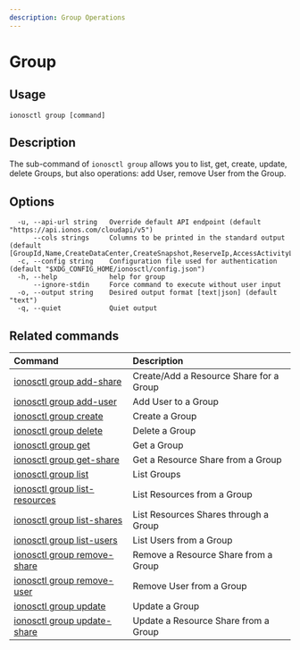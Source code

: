 ```yaml
---
description: Group Operations
---
```


# Group

## Usage

```text
ionosctl group [command]
```

## Description

The sub-command of `ionosctl group` allows you to list, get, create, update, delete Groups, but also operations: add User, remove User from the Group.

## Options

```text
  -u, --api-url string   Override default API endpoint (default "https://api.ionos.com/cloudapi/v5")
      --cols strings     Columns to be printed in the standard output (default [GroupId,Name,CreateDataCenter,CreateSnapshot,ReserveIp,AccessActivityLog,CreatePcc,S3Privilege,CreateBackupUnit,CreateInternetAccess,CreateK8s])
  -c, --config string    Configuration file used for authentication (default "$XDG_CONFIG_HOME/ionosctl/config.json")
  -h, --help             help for group
      --ignore-stdin     Force command to execute without user input
  -o, --output string    Desired output format [text|json] (default "text")
  -q, --quiet            Quiet output
```

## Related commands

| Command | Description |
| :--- | :--- |
| [ionosctl group add-share](add-share.md) | Create/Add a Resource Share for a Group |
| [ionosctl group add-user](add-user.md) | Add User to a Group |
| [ionosctl group create](create.md) | Create a Group |
| [ionosctl group delete](delete.md) | Delete a Group |
| [ionosctl group get](get.md) | Get a Group |
| [ionosctl group get-share](get-share.md) | Get a Resource Share from a Group |
| [ionosctl group list](list.md) | List Groups |
| [ionosctl group list-resources](list-resources.md) | List Resources from a Group |
| [ionosctl group list-shares](list-shares.md) | List Resources Shares through a Group |
| [ionosctl group list-users](list-users.md) | List Users from a Group |
| [ionosctl group remove-share](remove-share.md) | Remove a Resource Share from a Group |
| [ionosctl group remove-user](remove-user.md) | Remove User from a Group |
| [ionosctl group update](update.md) | Update a Group |
| [ionosctl group update-share](update-share.md) | Update a Resource Share from a Group |

